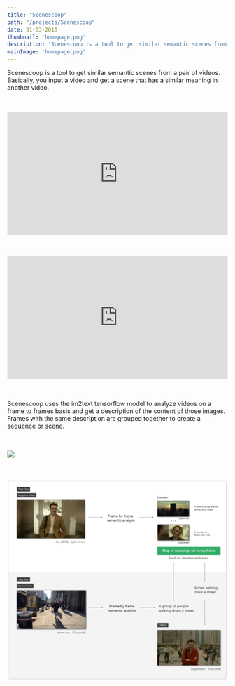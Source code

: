 ```yaml
---
title: "Scenescoop"
path: "/projects/Scenescoop"
date: 01-03-2018
thumbnail: 'homepage.png'
description: 'Scenescoop is a tool to get similar semantic scenes from a pair of videos. Basically, you input a video and get a scene that has a similar meaning in another video.'
mainImage: 'homepage.png'
---
```


Scenescoop is a tool to get similar semantic scenes from a pair of videos. Basically, you input a video and get a scene that has a similar meaning in another video.

<div style="position:relative;height:0;padding-bottom:55.51%;margin: 3rem 0px 3rem 0px;"><iframe src="https://www.youtube.com/embed/ZF5W_tcnF4s" style="position:absolute;width:100%;height:100%;left:0" width="791" height="460" frameborder="0" allow="autoplay; encrypted-media" allowfullscreen></iframe></div>

<div style="position:relative;height:0;padding-bottom:55.51%;margin: 3rem 0px 3rem 0px;"><iframe src="https://www.youtube.com/embed/aaYVMsMMEjc" style="position:absolute;width:100%;height:100%;left:0" width="791" height="460" frameborder="0" allow="autoplay; encrypted-media" allowfullscreen></iframe></div>

Scenescoop uses the im2text tensorflow model to analyze videos on a frame to frames basis and get a description of the content of those images. Frames with the same description are grouped together to create a sequence or scene.

<div style='margin: 3rem 0px 3rem 0px;'>
  <img src='https://github.com/cvalenzuela/scenescoop/blob/master/static/imgs/demo.gif?raw=true' src='scenescoop demo'>
</div>

<div style='margin: 3rem 0px 3rem 0px;'>
  <img src='02.png' src='Uncanny demo'>
</div>